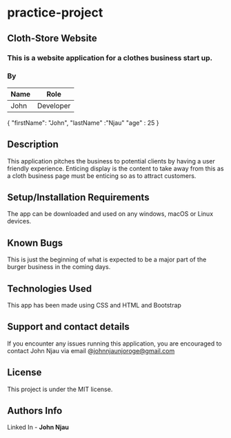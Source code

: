 # practice-project
## Cloth-Store Website


### This is a website application for a clothes business start up.

### By

| Name  | Role      |
| ----- | --------- |
| John  | Developer |

{
"firstName": "John",
"lastName" :"Njau"
"age" : 25
}

## Description

This application pitches the business to potential clients by having a user friendly experience.
Enticing display is the content to take away from this as a cloth business page must be enticing so as to attract customers.

## Setup/Installation Requirements

The app can be downloaded and used on any windows, macOS or Linux devices.

## Known Bugs

This is just the beginning of what is expected to be a major part of the burger business in the coming days.

## Technologies Used

This app has been made using CSS and HTML and Bootstrap

## Support and contact details

If you encounter any issues running this application, you are encouraged to contact John Njau via email @johnnjaunjoroge@gmail.com

## License

This project is under the MIT license.

## Authors Info
Linked In - **John Njau**
